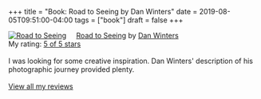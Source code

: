 +++
title = "Book: Road to Seeing by Dan Winters"
date = 2019-08-05T09:51:00-04:00
tags = ["book"]
draft = false
+++

<a href="https://www.goodreads.com/book/show/16283783-road-to-seeing" style="float: left; padding-right: 20px"><img border="0" alt="Road to Seeing" src="https://i.gr-assets.com/images/S/compressed.photo.goodreads.com/books/1396228932l/16283783._SX98_.jpg" /></a><a href="https://www.goodreads.com/book/show/16283783-road-to-seeing">Road to Seeing</a> by <a href="https://www.goodreads.com/author/show/2824754.Dan_Winters">Dan Winters</a><br/>
My rating: <a href="https://www.goodreads.com/review/show/2925009159">5 of 5 stars</a><br /><br />
I was looking for some creative inspiration. Dan Winters' description of his photographic journey provided plenty.
<br/><br/>
<a href="https://www.goodreads.com/review/list/1259384-jack-baty">View all my reviews</a>
